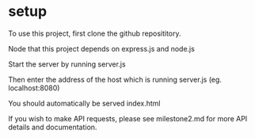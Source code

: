 # setup 

To use this project, first clone the github reposititory.

Node that this project depends on express.js and node.js

Start the server by running server.js

Then enter the address of the host which is running server.js (eg. localhost:8080)

You should automatically be served index.html 

If you wish to make API requests, please see milestone2.md for more API details and documentation.